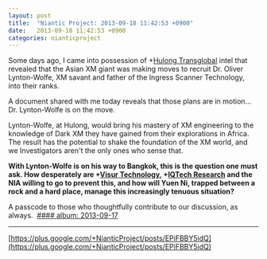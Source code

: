 ```yaml
---
layout: post
title:  "Niantic Project: 2013-09-18 11:42:53 +0900"
date:   2013-09-18 11:42:53 +0900
categories: nianticproject
---
```

Some days ago, I came into possession of +[Hulong Transglobal](https://plus.google.com/107849663787965375687 "") intel that revealed that the Asian XM giant was making moves to recruit Dr. Oliver Lynton-Wolfe, XM savant and father of the Ingress Scanner Technology, into their ranks.

A document shared with me today reveals that those plans are in motion... Dr. Lynton-Wolfe is on the move.

Lynton-Wolfe, at Hulong, would bring his mastery of XM engineering to the knowledge of Dark XM they have gained from their explorations in Africa. The result has the potential to shake the foundation of the XM world, and we Investigators aren't the only ones who sense that.

**With Lynton-Wolfe is on his way to Bangkok, this is the question one must ask. How desperately are ****+[Visur Technology](https://plus.google.com/115880454950193571355 "")****, ****+[IQTech Research](https://plus.google.com/108020987035258478791 "")**** and the NIA willing to go to prevent this, and how will Yuen Ni, trapped between a rock and a hard place, manage this increasingly tenuous situation?**

A passcode to those who thoughtfully contribute to our discussion, as always. 
[#### album: 2013-09-17](https://plus.google.com/photos/105211554081025512763/albums/5924787422542082625?authkey=CJvA6daVi_jKMg "")
- - -
[https://plus.google.com/+NianticProject/posts/EPiFBBY5idQ](https://plus.google.com/+NianticProject/posts/EPiFBBY5idQ)
